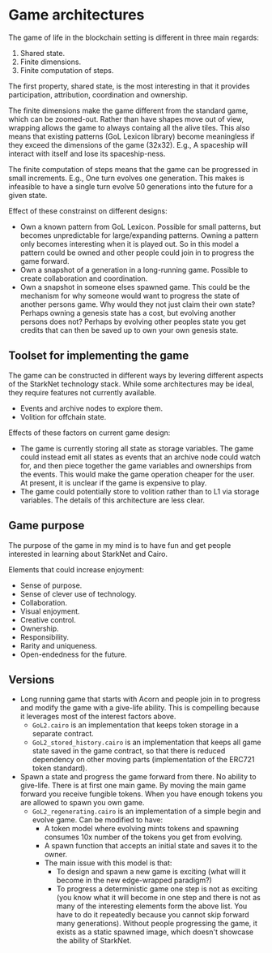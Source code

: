 # Game architectures

The game of life in the blockchain setting is different in three main
regards:

1. Shared state.
2. Finite dimensions.
3. Finite computation of steps.

The first property, shared state, is the most interesting in that it
provides participation, attribution, coordination and ownership.

The finite dimensions make the game different from the standard game,
which can be zoomed-out. Rather than have shapes move out of view,
wrapping allows the game to always containg all the alive tiles.
This also means that existing patterns (GoL Lexicon library)
become meaningless if they exceed the dimensions of the game (32x32).
E.g., A spaceship will interact with itself and lose its spaceship-ness.

The finite computation of steps means that the game can be progressed
in small increments. E.g., One turn evolves one generation. This makes
is infeasible to have a single turn evolve 50 generations into the
future for a given state.

Effect of these constrainst on different designs:

- Own a known pattern from GoL Lexicon. Possible for small patterns,
but becomes unpredictable for large/expanding patterns. Owning a
pattern only becomes interesting when it is played out. So in this
model a pattern could be owned and other people could join in to progress
the game forward.
- Own a snapshot of a generation in a long-running game. Possible
to create collaboration and coordination.
- Own a snapshot in someone elses spawned game. This could be the mechanism
for why someone would want to progress the state of another persons
game. Why would they not just claim their own state? Perhaps owning
a genesis state has a cost, but evolving another persons does not?
Perhaps by evolving other peoples state you get credits that can then
be saved up to own your own genesis state.

## Toolset for implementing the game

The game can be constructed in different ways by levering different
aspects of the StarkNet technology stack. While some architectures
may be ideal, they require features not currently available.

- Events and archive nodes to explore them.
- Volition for offchain state.

Effects of these factors on current game design:

- The game is currently storing all state as storage variables.
The game could instead emit all states as events that an archive
node could watch for, and then piece together the game variables
and ownerships from the events. This would make the game operation
cheaper for the user. At present, it is unclear if the game is
expensive to play.
- The game could potentially store to volition rather than to L1
via storage variables. The details of this architecture are less
clear.

## Game purpose

The purpose of the game in my mind is to have fun and get people
interested in learning about StarkNet and Cairo.

Elements that could increase enjoyment:

- Sense of purpose.
- Sense of clever use of technology.
- Collaboration.
- Visual enjoyment.
- Creative control.
- Ownership.
- Responsibility.
- Rarity and uniqueness.
- Open-endedness for the future.

## Versions

- Long running game that starts with Acorn and people join in
to progress and modify the game with a give-life ability. This is
compelling because it leverages most of the interest factors above.
    - `GoL2.cairo` is an implementation that keeps token storage
    in a separate contract.
    - `GoL2_stored_history.cairo` is an implementation that keeps
    all game state saved in the game contract, so that there is
    reduced dependency on other moving parts (implementation of
    the ERC721 token standard).
- Spawn a state and progress the game forward from there. No ability
to give-life. There is at first one main game. By
moving the main game forward you receive fungible tokens. When
you have enough tokens you are allowed to spawn you own game.
    - `GoL2_regenerating.cairo` is an implementation of a simple
    begin and evolve game. Can be modified to have:
        - A token model where evolving mints tokens and spawning
        consumes 10x number of the tokens you get from evolving.
        - A spawn function that accepts an initial state and saves
        it to the owner.
        - The main issue with this model is that:
            - To design and spawn a new game is exciting (what will
            it become in the new edge-wrapped paradigm?)
            - To progress a deterministic game one step is not as exciting
            (you know what it will become in one step and there is
            not as many of the interesting elements form the above list.
            You have to do it repeatedly because you cannot
            skip forward many generations). Without people progressing
            the game, it exists as a static spawned image, which
            doesn't showcase the ability of StarkNet.

